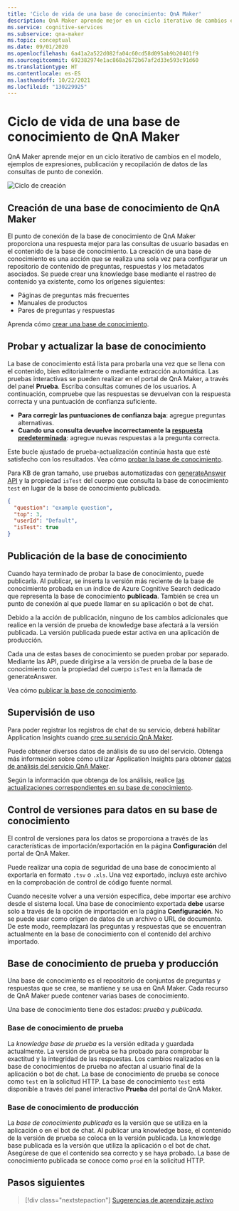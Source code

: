 ```yaml
---
title: 'Ciclo de vida de una base de conocimiento: QnA Maker'
description: QnA Maker aprende mejor en un ciclo iterativo de cambios en el modelo, ejemplos de expresiones, publicación y recopilación de datos de las consultas de punto de conexión.
ms.service: cognitive-services
ms.subservice: qna-maker
ms.topic: conceptual
ms.date: 09/01/2020
ms.openlocfilehash: 6a41a2a522d082fa04c60cd58d095ab9b20401f9
ms.sourcegitcommit: 692382974e1ac868a2672b67af2d33e593c91d60
ms.translationtype: HT
ms.contentlocale: es-ES
ms.lasthandoff: 10/22/2021
ms.locfileid: "130229925"
---
```

# <a name="knowledge-base-lifecycle-in-qna-maker"></a>Ciclo de vida de una base de conocimiento de QnA Maker
QnA Maker aprende mejor en un ciclo iterativo de cambios en el modelo, ejemplos de expresiones, publicación y recopilación de datos de las consultas de punto de conexión.

![Ciclo de creación](../media/qnamaker-concepts-lifecycle/kb-lifecycle.png)

## <a name="creating-a-qna-maker-knowledge-base"></a>Creación de una base de conocimiento de QnA Maker
El punto de conexión de la base de conocimiento de QnA Maker proporciona una respuesta mejor para las consultas de usuario basadas en el contenido de la base de conocimiento. La creación de una base de conocimiento es una acción que se realiza una sola vez para configurar un repositorio de contenido de preguntas, respuestas y los metadatos asociados. Se puede crear una knowledge base mediante el rastreo de contenido ya existente, como los orígenes siguientes:

- Páginas de preguntas más frecuentes
- Manuales de productos
- Pares de preguntas y respuestas

Aprenda cómo [crear una base de conocimiento](../quickstarts/create-publish-knowledge-base.md).

## <a name="testing-and-updating-the-knowledge-base"></a>Probar y actualizar la base de conocimiento

La base de conocimiento está lista para probarla una vez que se llena con el contenido, bien editorialmente o mediante extracción automática. Las pruebas interactivas se pueden realizar en el portal de QnA Maker, a través del panel **Prueba**. Escriba consultas comunes de los usuarios. A continuación, compruebe que las respuestas se devuelvan con la respuesta correcta y una puntuación de confianza suficiente.


* **Para corregir las puntuaciones de confianza baja**: agregue preguntas alternativas.
* **Cuando una consulta devuelve incorrectamente la [respuesta predeterminada](../How-to/change-default-answer.md)**: agregue nuevas respuestas a la pregunta correcta.

Este bucle ajustado de prueba-actualización continúa hasta que esté satisfecho con los resultados. Vea cómo [probar la base de conocimiento](../How-To/test-knowledge-base.md).

Para KB de gran tamaño, use pruebas automatizadas con [generateAnswer API](../how-to/metadata-generateanswer-usage.md#get-answer-predictions-with-the-generateanswer-api) y la propiedad `isTest` del cuerpo que consulta la base de conocimiento `test` en lugar de la base de conocimiento publicada.

```json
{
  "question": "example question",
  "top": 3,
  "userId": "Default",
  "isTest": true
}
```

## <a name="publish-the-knowledge-base"></a>Publicación de la base de conocimiento
Cuando haya terminado de probar la base de conocimiento, puede publicarla. Al publicar, se inserta la versión más reciente de la base de conocimiento probada en un índice de Azure Cognitive Search dedicado que representa la base de conocimiento **publicada**. También se crea un punto de conexión al que puede llamar en su aplicación o bot de chat.

Debido a la acción de publicación, ninguno de los cambios adicionales que realice en la versión de prueba de knowledge base afectará a la versión publicada. La versión publicada puede estar activa en una aplicación de producción.

Cada una de estas bases de conocimiento se pueden probar por separado. Mediante las API, puede dirigirse a la versión de prueba de la base de conocimiento con la propiedad del cuerpo `isTest` en la llamada de generateAnswer.

Vea cómo [publicar la base de conocimiento](../Quickstarts/create-publish-knowledge-base.md#publish-the-knowledge-base).

## <a name="monitor-usage"></a>Supervisión de uso
Para poder registrar los registros de chat de su servicio, deberá habilitar Application Insights cuando [cree su servicio QnA Maker](../How-To/set-up-qnamaker-service-azure.md).

Puede obtener diversos datos de análisis de su uso del servicio. Obtenga más información sobre cómo utilizar Application Insights para obtener [datos de análisis del servicio QnA Maker](../How-To/get-analytics-knowledge-base.md).

Según la información que obtenga de los análisis, realice [las actualizaciones correspondientes en su base de conocimiento](../How-To/edit-knowledge-base.md).

## <a name="version-control-for-data-in-your-knowledge-base"></a>Control de versiones para datos en su base de conocimiento

El control de versiones para los datos se proporciona a través de las características de importación/exportación en la página **Configuración** del portal de QnA Maker.

Puede realizar una copia de seguridad de una base de conocimiento al exportarla en formato `.tsv` o `.xls`. Una vez exportado, incluya este archivo en la comprobación de control de código fuente normal.

Cuando necesite volver a una versión específica, debe importar ese archivo desde el sistema local. Una base de conocimiento exportada **debe** usarse solo a través de la opción de importación en la página **Configuración**. No se puede usar como origen de datos de un archivo o URL de documento. De este modo, reemplazará las preguntas y respuestas que se encuentran actualmente en la base de conocimiento con el contenido del archivo importado.

## <a name="test-and-production-knowledge-base"></a>Base de conocimiento de prueba y producción
Una base de conocimiento es el repositorio de conjuntos de preguntas y respuestas que se crea, se mantiene y se usa en QnA Maker. Cada recurso de QnA Maker puede contener varias bases de conocimiento.

Una base de conocimiento tiene dos estados: *prueba* y *publicada*.

### <a name="test-knowledge-base"></a>Base de conocimiento de prueba

La *knowledge base de prueba* es la versión editada y guardada actualmente. La versión de prueba se ha probado para comprobar la exactitud y la integridad de las respuestas. Los cambios realizados en la base de conocimientos de prueba no afectan al usuario final de la aplicación o bot de chat. La base de conocimiento de prueba se conoce como `test` en la solicitud HTTP. La base de conocimiento `test` está disponible a través del panel interactivo **Prueba** del portal de QnA Maker.

### <a name="production-knowledge-base"></a>Base de conocimiento de producción

La *base de conocimiento publicada* es la versión que se utiliza en la aplicación o en el bot de chat. Al publicar una knowledge base, el contenido de la versión de prueba se coloca en la versión publicada. La knowledge base publicada es la versión que utiliza la aplicación o el bot de chat. Asegúrese de que el contenido sea correcto y se haya probado. La base de conocimiento publicada se conoce como `prod` en la solicitud HTTP.


## <a name="next-steps"></a>Pasos siguientes

> [!div class="nextstepaction"]
> [Sugerencias de aprendizaje activo](../index.yml)